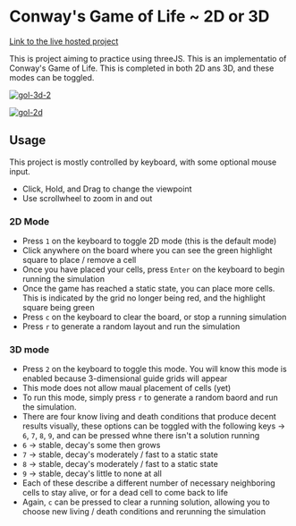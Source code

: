 # Conway's Game of Life ~ 2D or 3D

<a href="https://ethanlchristensen.github.io/threeJS_Game_of_Life/">Link to the live hosted project</a>

This is project aiming to practice using threeJS. This is an implementatio of Conway's Game of Life. This is completed in both 2D ans 3D, and these modes can be toggled.

<a href="https://ibb.co/DMwzJSj"><img src="https://i.ibb.co/QHYpg1x/gol-3d-2.png" alt="gol-3d-2" border="0"></a>

<a href="https://ibb.co/6FDgLjS"><img src="https://i.ibb.co/njQztxy/gol-2d.png" alt="gol-2d" border="0"></a>

## Usage

This project is mostly controlled by keyboard, with some optional mouse input.
- Click, Hold, and Drag to change the viewpoint
- Use scrollwheel to zoom in and out

### 2D Mode
- Press `1` on the keyboard to toggle 2D mode (this is the default mode)
- Click anywhere on the board where you can see the green highlight square to place / remove a cell
- Once you have placed your cells, press `Enter` on the keyboard to begin running the simulation
- Once the game has reached a static state, you can place more cells. This is indicated by the grid no longer being red, and the highlight square being green
- Press `c` on the keyboard to clear the board, or stop a running simulation
- Press `r` to generate a random layout and run the simulation

### 3D mode
- Press `2` on the keyboard to toggle this mode. You will know this mode is enabled because 3-dimensional guide grids will appear
- This mode does not allow maual placement of cells (yet)
- To run this mode, simply press `r` to generate a random baord and run the simulation.
- There are four know living and death conditions that produce decent results visually, these options can be toggled with the following keys -> `6`, `7`, `8`, `9`, and can be pressed whne there isn't a solution running
- `6` -> stable, decay's some then grows
- `7` -> stable, decay's moderately / fast to a static state
- `8` -> stable, decay's moderately / fast to a static state
- `9` -> stable, decay's little to none at all
- Each of these describe a different number of necessary neighboring cells to stay alive, or for a dead cell to come back to life
- Again, `c` can be pressed to clear a running solution, allowing you to choose new living / death conditions and rerunning the simulation
